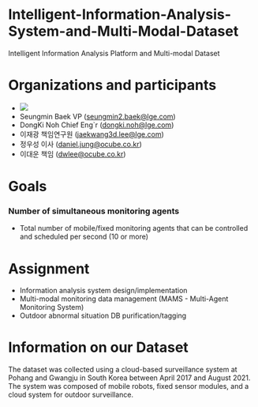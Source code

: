 # Intelligent-Information-Analysis-System-and-Multi-Modal-Dataset
Intelligent Information Analysis Platform and Multi-modal Dataset

# Organizations and participants
* ![](https://www.lge.co.kr/lgekor/asset/company/images/about/ci_img03.jpg)
* Seungmin Baek VP (seungmin2.baek@lge.com)
* DongKi Noh Chief Eng`r (dongki.noh@lge.com)
* 이재광 책임연구원 (jaekwang3d.lee@lge.com)
* 정우성 이사 (daniel.jung@ocube.co.kr)
* 이대운 책임 (dwlee@ocube.co.kr)

# Goals
### Number of simultaneous monitoring agents
* Total number of mobile/fixed monitoring agents that can be controlled and scheduled per second (10 or more)

# Assignment
* Information analysis system design/implementation
* Multi-modal monitoring data management (MAMS - Multi-Agent Monitoring System)
* Outdoor abnormal situation DB purification/tagging

# Information on our Dataset 
The dataset was collected using a cloud-based surveillance
system at Pohang and Gwangju in South Korea between
April 2017 and August 2021. The system was composed of
mobile robots, fixed sensor modules, and a cloud system for
outdoor surveillance.
